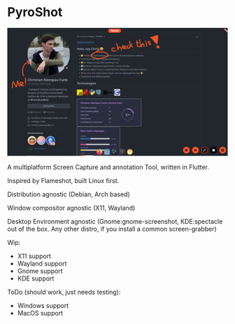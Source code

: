 # PyroShot

![img](PyroShot.png)

A multiplatform Screen Capture and annotation Tool, written in Flutter.

Inspired by Flameshot, built Linux first.

Distribution agnostic (Debian, Arch based)

Window compositor agnostic (X11, Wayland)

Desktop Environment agnostic (Gnome:gnome-screenshot, KDE:spectacle out of the box. Any other distro, if you install a common screen-grabber)

Wip:
- X11 support
- Wayland support
- Gnome support
- KDE support

ToDo (should work, just needs testing):
- Windows support
- MacOS support